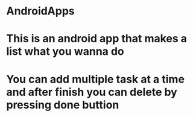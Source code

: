 # AndroidApps
# This is an android app that makes a list what you wanna do
# You can add multiple task at a time and after finish you can delete by pressing done buttion
